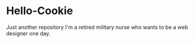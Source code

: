 # Hello-Cookie
Just another repository
I'm a retired military nurse who wants to be a web designer one day.
